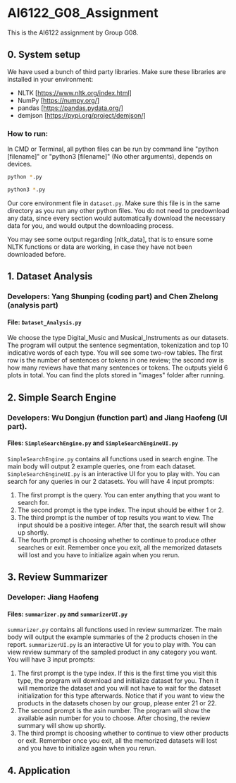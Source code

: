 # AI6122_G08_Assignment
This is the AI6122 assignment by Group G08.

## 0. System setup
We have used a bunch of third party libraries. Make sure these libraries are installed in your environment:
* NLTK [https://www.nltk.org/index.html]
* NumPy [https://numpy.org/]
* pandas [https://pandas.pydata.org/]
* demjson [https://pypi.org/project/demjson/]

### How to run:
In CMD or Terminal, all python files can be run by command line "python [filename]" or "python3 [filename]" (No other arguments), depends on devices.
```sh
python *.py
   ```
```sh
python3 *.py
   ```
Our core environment file in `dataset.py`. Make sure this file is in the same directory as you run any other python files.  You do not need to predownload any data, since every section would automatically download the necessary data for you, and would output the downloading process.

You may see some output regarding [nltk_data], that is to ensure some NLTK functions or data are working, in case they have not been downloaded before.


## 1. Dataset Analysis
### Developers: Yang Shunping (coding part) and Chen Zhelong (analysis part)
#### File: `Dataset_Analysis.py`

We choose the type Digital_Music and Musical_Instruments as our datasets. The program will output the sentence segmentation, tokenization and top 10 indicative words of each type. You will see some two-row tables. The first row is the number of sentences or tokens in one review; the second row is how many reviews have that many sentences or tokens. 
The outputs yield 6 plots in total. You can find the plots stored in "images" folder after running.


## 2. Simple Search Engine
### Developers: Wu Dongjun (function part) and Jiang Haofeng (UI part).
#### Files: `SimpleSearchEngine.py` and `SimpleSearchEngineUI.py`

`SimpleSearchEngine.py` contains all functions used in search engine. The main body will output 2 example queries, one from each dataset.
`SimpleSearchEngineUI.py` is an interactive UI for you to play with. You can search for any queries in our 2 datasets. You will have 4 input prompts: 
1. The first prompt is the query. You can enter anything that you want to search for.
2. The second prompt is the type index. The input should be either 1 or 2.
3. The third prompt is the number of top results you want to view. The input should be a positive integer. After that, the search result will show up shortly.
4. The fourth prompt is choosing whether to continue to produce other searches or exit. Remember once you exit, all the memorized datasets will lost and you have to initialize again when you rerun.


## 3. Review Summarizer 
### Developer: Jiang Haofeng
#### Files: `summarizer.py` and `summarizerUI.py`

`summarizer.py` contains all functions used in review summarizer. The main body will output the example summaries of the 2 products chosen in the report.
`summarizerUI.py` is an interactive UI for you to play with. You can view review summary of the sampled product in any category you want. You will have 3 input prompts: 
1. The first prompt is the type index. If this is the first time you visit this type, the program will download and initialize dataset for you. Then it will memorize the dataset and you will not have to wait for the dataset initialization for this type afterwards. Notice that if you want to view the products in the datasets chosen by our group, please enter 21 or 22. 
2. The second prompt is the asin number. The program will show the available asin number for you to choose. After chosing, the review summary will show up shortly.
3. The third prompt is choosing whether to continue to view other products or exit. Remember once you exit, all the memorized datasets will lost and you have to initialize again when you rerun.


## 4. Application

